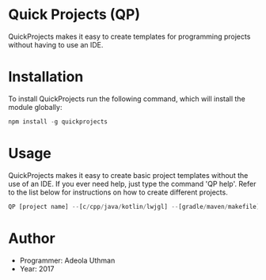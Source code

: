 # Quick Projects (QP)

QuickProjects makes it easy to create templates for programming projects without having to use an IDE.

# Installation

To install QuickProjects run the following command, which will install the module globally:
```javascript
npm install -g quickprojects
```

# Usage

QuickProjects makes it easy to create basic project templates without the use of an IDE. If you ever need help, just type the command 'QP help'. Refer to the list below for instructions on how to create different projects.

```javascript
QP [project name] --[c/cpp/java/kotlin/lwjgl] --[gradle/maven/makefile]
```


# Author
- Programmer: Adeola Uthman
- Year: 2017